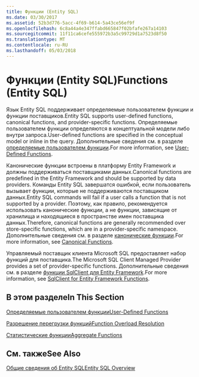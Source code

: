 ```yaml
---
title: Функции (Entity SQL)
ms.date: 03/30/2017
ms.assetid: 52b3d776-5acc-4f69-b614-5a43ce56ef9f
ms.openlocfilehash: 6c8a44a4e347ffabd665847f02bfafe267a14103
ms.sourcegitcommit: 11f11ca6cefe555972b3a5c99729d1a7523d8f50
ms.translationtype: MT
ms.contentlocale: ru-RU
ms.lasthandoff: 05/03/2018
---
```

# <a name="functions-entity-sql"></a><span data-ttu-id="3e4d1-102">Функции (Entity SQL)</span><span class="sxs-lookup"><span data-stu-id="3e4d1-102">Functions (Entity SQL)</span></span>
<span data-ttu-id="3e4d1-103">Язык Entity SQL поддерживает определяемые пользователем функции и функции поставщиков.</span><span class="sxs-lookup"><span data-stu-id="3e4d1-103">Entity SQL supports user-defined functions, canonical functions, and provider-specific functions.</span></span> <span data-ttu-id="3e4d1-104">Определяемые пользователем функции определяются в концептуальной модели либо внутри запроса.</span><span class="sxs-lookup"><span data-stu-id="3e4d1-104">User-defined functions are specified in the conceptual model or inline in the query.</span></span> <span data-ttu-id="3e4d1-105">Дополнительные сведения см. в разделе [определяемые пользователем функции](../../../../../../docs/framework/data/adonet/ef/language-reference/user-defined-functions-entity-sql.md).</span><span class="sxs-lookup"><span data-stu-id="3e4d1-105">For more information, see [User-Defined Functions](../../../../../../docs/framework/data/adonet/ef/language-reference/user-defined-functions-entity-sql.md).</span></span>  
  
 <span data-ttu-id="3e4d1-106">Канонические функции встроены в платформу Entity Framework и должны поддерживаться поставщиками данных.</span><span class="sxs-lookup"><span data-stu-id="3e4d1-106">Canonical functions are predefined in the Entity Framework and should be supported by data providers.</span></span> <span data-ttu-id="3e4d1-107">Команды Entity SQL завершатся ошибкой, если пользователь вызывает функции, которые не поддерживаются поставщиком данных.</span><span class="sxs-lookup"><span data-stu-id="3e4d1-107">Entity SQL commands will fail if a user calls a function that is not supported by a provider.</span></span> <span data-ttu-id="3e4d1-108">Поэтому, как правило, рекомендуется использовать канонические функции, а не функции, зависящие от хранилища и находящиеся в пространстве имен поставщика данных.</span><span class="sxs-lookup"><span data-stu-id="3e4d1-108">Therefore, canonical functions are generally recommended over store-specific functions, which are in a provider-specific namespace.</span></span> <span data-ttu-id="3e4d1-109">Дополнительные сведения см. в разделе [канонические функции](../../../../../../docs/framework/data/adonet/ef/language-reference/canonical-functions.md).</span><span class="sxs-lookup"><span data-stu-id="3e4d1-109">For more information, see [Canonical Functions](../../../../../../docs/framework/data/adonet/ef/language-reference/canonical-functions.md).</span></span>  
  
 <span data-ttu-id="3e4d1-110">Управляемый поставщик клиента Microsoft SQL предоставляет набор функций для поставщика.</span><span class="sxs-lookup"><span data-stu-id="3e4d1-110">The Microsoft SQL Client Managed Provider provides a set of provider-specific functions.</span></span> <span data-ttu-id="3e4d1-111">Дополнительные сведения см. в разделе [функции SqlClient для Entity Framework](../../../../../../docs/framework/data/adonet/ef/sqlclient-for-ef-functions.md).</span><span class="sxs-lookup"><span data-stu-id="3e4d1-111">For more information, see [SqlClient for Entity Framework Functions](../../../../../../docs/framework/data/adonet/ef/sqlclient-for-ef-functions.md).</span></span>  
  
## <a name="in-this-section"></a><span data-ttu-id="3e4d1-112">В этом разделе</span><span class="sxs-lookup"><span data-stu-id="3e4d1-112">In This Section</span></span>  
 [<span data-ttu-id="3e4d1-113">Определяемые пользователем функции</span><span class="sxs-lookup"><span data-stu-id="3e4d1-113">User-Defined Functions</span></span>](../../../../../../docs/framework/data/adonet/ef/language-reference/user-defined-functions-entity-sql.md)  
  
 [<span data-ttu-id="3e4d1-114">Разрешение перегрузки функций</span><span class="sxs-lookup"><span data-stu-id="3e4d1-114">Function Overload Resolution</span></span>](../../../../../../docs/framework/data/adonet/ef/language-reference/function-overload-resolution-entity-sql.md)  
  
 [<span data-ttu-id="3e4d1-115">Статистические функции</span><span class="sxs-lookup"><span data-stu-id="3e4d1-115">Aggregate Functions</span></span>](../../../../../../docs/framework/data/adonet/ef/aggregate-functions-sqlclient-for-entity-framework.md)  
  
## <a name="see-also"></a><span data-ttu-id="3e4d1-116">См. также</span><span class="sxs-lookup"><span data-stu-id="3e4d1-116">See Also</span></span>  
 [<span data-ttu-id="3e4d1-117">Общие сведения об Entity SQL</span><span class="sxs-lookup"><span data-stu-id="3e4d1-117">Entity SQL Overview</span></span>](../../../../../../docs/framework/data/adonet/ef/language-reference/entity-sql-overview.md)
